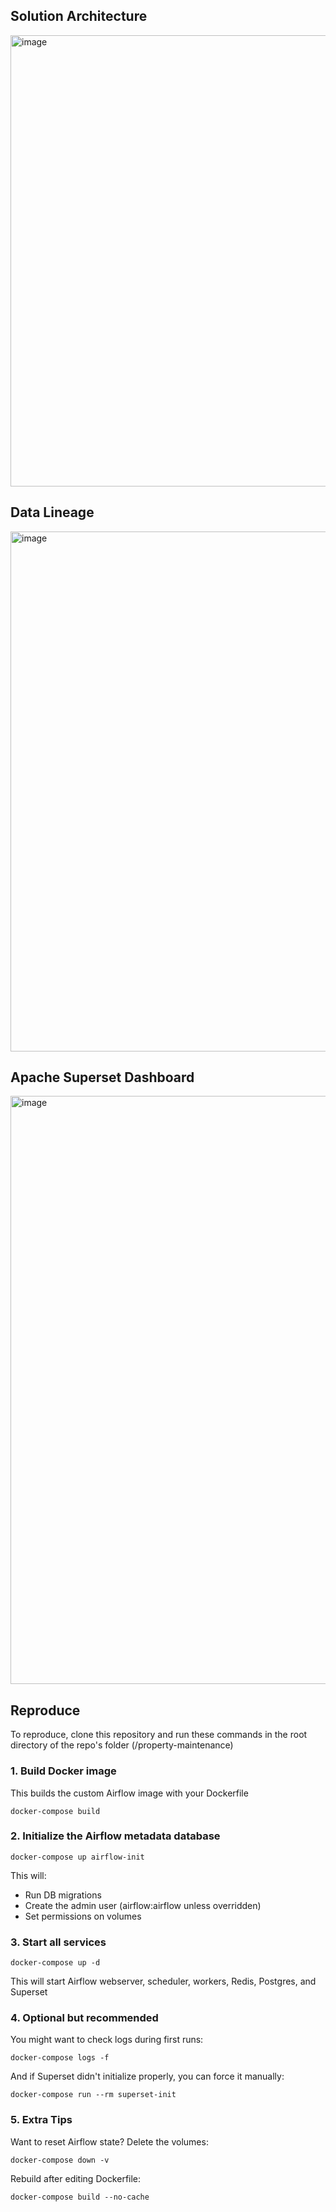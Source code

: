 ## Solution Architecture
<img width="722" alt="image" src="https://github.com/user-attachments/assets/d9f261bc-04a9-4ce0-b5ed-58b130a6a68d" />

## Data Lineage
<img width="832" alt="image" src="https://github.com/user-attachments/assets/85ed881a-7cc1-4909-8bb5-91ecea337a5a" />

## Apache Superset Dashboard
<img width="941" alt="image" src="https://github.com/user-attachments/assets/d40092c7-b67e-4376-97c5-8466e7bc2566" />

## Reproduce
To reproduce, clone this repository and run these commands in the root directory of the repo's folder (/property-maintenance)

### 1. Build Docker image
This builds the custom Airflow image with your Dockerfile

`docker-compose build`

### 2. Initialize the Airflow metadata database

`docker-compose up airflow-init`

This will:

- Run DB migrations
- Create the admin user (airflow:airflow unless overridden)
- Set permissions on volumes

### 3. Start all services

`docker-compose up -d`

This will start Airflow webserver, scheduler, workers, Redis, Postgres, and Superset

### 4. Optional but recommended
You might want to check logs during first runs:

`docker-compose logs -f`

And if Superset didn't initialize properly, you can force it manually:

`docker-compose run --rm superset-init`

### 5. Extra Tips
Want to reset Airflow state? Delete the volumes:

`docker-compose down -v`

Rebuild after editing Dockerfile:

`docker-compose build --no-cache`
